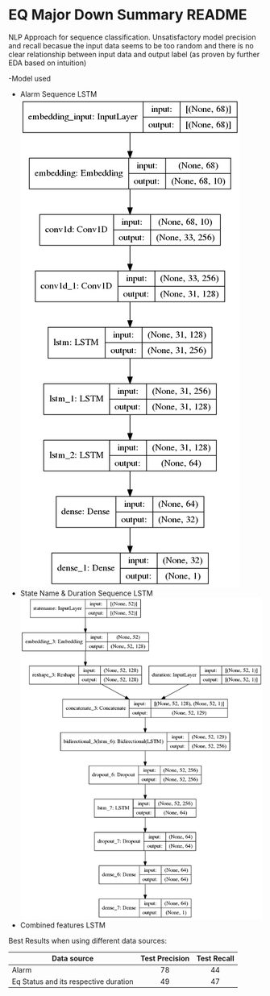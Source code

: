 # EQ Major Down Summary README

NLP Approach for sequence classification. Unsatisfactory model precision and recall becasue the input data seems to be too random and there is no clear relationship between input data and output label (as proven by further EDA based on intuition) <br>

-Model used <br/>

- Alarm Sequence LSTM  
![AlarmSeq_Model](alarm_seq.png)
- State Name & Duration Sequence LSTM  
![AlarmSeq_Model](statename_seq.png)
- Combined features LSTM


Best Results when using different data sources: <br/>

| Data source   | Test Precision | Test Recall  |
| ------------- |:----:|:---:|
| Alarm         | 78 | 44 |
| Eq Status and its respective duration | 49 | 47 |



